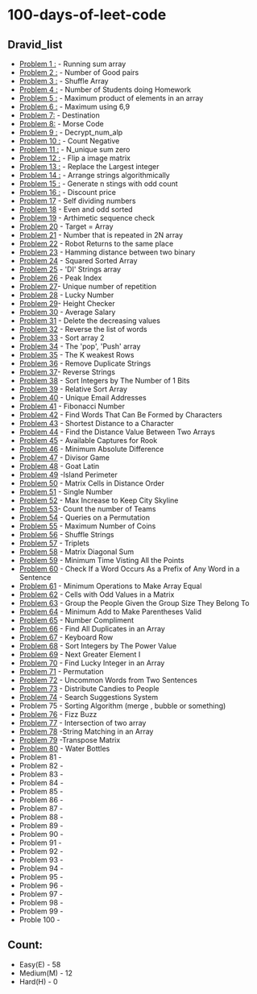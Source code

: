 # 100-days-of-leet-code
## Dravid_list
- [Problem 1 :](https://github.com/Dravid92/100-days-of-leet-code/blob/Dravid/running_sum.py) - Running sum array
- [Problem 2 :](https://github.com/Dravid92/100-days-of-leet-code/blob/Dravid/Number_of_good_pairs.py) - Number of Good pairs
- [Problem 3 :](https://github.com/Dravid92/100-days-of-leet-code/blob/Dravid/Shuffle_the_array.py) - Shuffle Array
- [Problem 4 :](https://github.com/Dravid92/100-days-of-leet-code/blob/Dravid/Number_of_students_homeworking.py) - Number of Students doing Homework                                                   
- [Problem 5 :](https://github.com/Dravid92/100-days-of-leet-code/blob/Dravid/Max_product_of_elements.py) - Maximum product of elements in an array
- [Problem 6 :](https://github.com/Dravid92/100-days-of-leet-code/blob/Dravid/Max_69_numbers.py) - Maximum using 6,9
- [Problem 7:](https://github.com/Dravid92/100-days-of-leet-code/blob/Dravid/Destination.py) - Destination 
- [Problem 8:](https://github.com/Dravid92/100-days-of-leet-code/blob/Dravid/Morse_code.py) - Morse Code    
- [Problem 9 :](https://github.com/Dravid92/100-days-of-leet-code/blob/Dravid/Decrypt_str_alp.py) - Decrypt_num_alp
- [Problem 10 :](https://github.com/Dravid92/100-days-of-leet-code/blob/Dravid/Count_neg.py) - Count Negative
- [Problem 11 :](https://github.com/Dravid92/100-days-of-leet-code/blob/Dravid/N_unique_sum_zero.py) - N_unique sum zero
- [Problem 12 :](https://github.com/Dravid92/100-days-of-leet-code/blob/Dravid/flip_a_image.py) - Flip a image matrix
- [Problem 13 :](https://github.com/Dravid92/100-days-of-leet-code/blob/Dravid/Replace_with_largest.py) - Replace the Largest integer
- [Problem 14 :](https://github.com/Dravid92/100-days-of-leet-code/blob/Dravid/increasing_decreasing.py) - Arrange strings algorithmically                                                                    
- [Problem 15 :](https://github.com/Dravid92/100-days-of-leet-code/blob/Dravid/Gen_str_oddcounts.py) - Generate n stings with odd count
- [Problem 16 :](https://github.com/Dravid92/100-days-of-leet-code/blob/Dravid/Final_price_discount.py) - Discount price
- [Problem 17](https://github.com/Dravid92/100-days-of-leet-code/blob/Dravid/Self_div_nums.py) - Self dividing numbers 
- [Problem 18](https://github.com/Dravid92/100-days-of-leet-code/blob/Dravid/sort_array_parity.py) - Even and odd sorted
- [Problem 19](https://github.com/Dravid92/100-days-of-leet-code/blob/Dravid/Arthimetic_seq_detect.py) - Arthimetic sequence check
- [Problem 20](https://github.com/Dravid92/100-days-of-leet-code/blob/Dravid/Make_two_arr_equal.py) - Target = Array 
- [Problem 21](https://github.com/Dravid92/100-days-of-leet-code/blob/Dravid/N_repeated_element.py) - Number that is repeated in 2N array
- [Problem 22](https://github.com/Dravid92/100-days-of-leet-code/blob/Dravid/Robo_return_origin.py) - Robot Returns to the same place
- [Problem 23](https://github.com/Dravid92/100-days-of-leet-code/blob/Dravid/Hamming_dis.py) - Hamming distance between two binary
- [Problem 24](https://github.com/Dravid92/100-days-of-leet-code/blob/Dravid/square_sorted.py) - Squared Sorted Array
- [Problem 25](https://github.com/Dravid92/100-days-of-leet-code/blob/Dravid/DI_string.py) - 'DI' Strings array
- [Problem 26](https://github.com/Dravid92/100-days-of-leet-code/blob/Dravid/Peak_index.py) - Peak Index
- [Problem 27](https://github.com/Dravid92/100-days-of-leet-code/blob/Dravid/unique_occurence.py)-  Unique number of repetition
- [Problem 28](https://github.com/Dravid92/100-days-of-leet-code/blob/Dravid/Lucky_num.py) - Lucky Number 
- [Problem 29](https://github.com/Dravid92/100-days-of-leet-code/blob/Dravid/Height_checker.py)- Height Checker
- [Problem 30](https://github.com/Dravid92/100-days-of-leet-code/blob/Dravid/Avg_Salary.py) - Average Salary 
- [Problem 31](https://github.com/Dravid92/100-days-of-leet-code/blob/Dravid/Delete_cols.py) - Delete the decreasing values
- [Problem 32](https://github.com/Dravid92/100-days-of-leet-code/blob/Dravid/Reverse_word.py) - Reverse the list of words
- [Problem 33](https://github.com/Dravid92/100-days-of-leet-code/blob/Dravid/Sort_parity_2.py) - Sort array 2
- [Problem 34](https://github.com/Dravid92/100-days-of-leet-code/blob/Dravid/pop_push.py) - The 'pop', 'Push' array                                                             
- [Problem 35](https://github.com/Dravid92/100-days-of-leet-code/blob/Dravid/solider_civilian.py) - The K weakest Rows
- [Problem 36](https://github.com/Dravid92/100-days-of-leet-code/blob/Dravid/Duplicates.py) - Remove Duplicate Strings
- [Problem 37](https://github.com/Dravid92/100-days-of-leet-code/blob/Dravid/Reverse_str.py)- Reverse Strings
- [Problem 38](https://github.com/Dravid92/100-days-of-leet-code/blob/Dravid/sort_by_bits.py) - Sort Integers by The Number of 1 Bits    
- [Problem 39](https://github.com/Dravid92/100-days-of-leet-code/blob/Dravid/sort_relative.py) - Relative Sort Array  
- [Problem 40](https://github.com/Dravid92/100-days-of-leet-code/blob/Dravid/email_address.py) - Unique Email Addresses  
- [Problem 41](https://github.com/Dravid92/100-days-of-leet-code/blob/Dravid/fibonacci.py) - Fibonacci Number 
- [Problem 42](https://github.com/Dravid92/100-days-of-leet-code/blob/Dravid/words_form.py) - Find Words That Can Be Formed by Characters   
- [Problem 43](https://github.com/Dravid92/100-days-of-leet-code/blob/Dravid/short_dis.py) - Shortest Distance to a Character 
- [Problem 44](https://github.com/Dravid92/100-days-of-leet-code/blob/Dravid/dist_array.py) - Find the Distance Value Between Two Arrays                               
- [Problem 45](https://github.com/Dravid92/100-days-of-leet-code/blob/Dravid/Chess.py) - Available Captures for Rook
- [Problem 46](https://github.com/Dravid92/100-days-of-leet-code/blob/Dravid/min_diff.py) - Minimum Absolute Difference
- [Problem 47](https://github.com/Dravid92/100-days-of-leet-code/blob/Dravid/Alice_and_bob.py) - Divisor Game  
- [Problem 48](https://github.com/Dravid92/100-days-of-leet-code/blob/Dravid/Goat_latin.py) -  Goat Latin    
- [Problem 49](https://github.com/Dravid92/100-days-of-leet-code/blob/Dravid/Perimeter.py) -Island Perimeter   
- [Problem 50](https://github.com/Dravid92/100-days-of-leet-code/blob/Dravid/Matrix.py) - Matrix Cells in Distance Order  
- [Problem 51](https://github.com/Dravid92/100-days-of-leet-code/blob/Dravid/linear_duplicates.py) - Single Number    
- [Problem 52](https://github.com/Dravid92/100-days-of-leet-code/blob/Dravid/max_height.py) - Max Increase to Keep City Skyline 
- [Problem 53](https://github.com/Dravid92/100-days-of-leet-code/blob/Dravid/count_teams.py)- Count the number of Teams
- [Problem 54](https://github.com/Dravid92/100-days-of-leet-code/blob/Dravid/queries_perm.py) - Queries on a Permutation                                             
- [Problem 55](https://github.com/Dravid92/100-days-of-leet-code/blob/Dravid/Maximum_coins.py) - Maximum Number of Coins
- [Problem 56](https://github.com/Dravid92/100-days-of-leet-code/blob/Dravid/shuffle_string.py) - Shuffle Strings
- [Problem 57](https://github.com/Dravid92/100-days-of-leet-code/blob/Dravid/Triplets.py) -  Triplets
- [Problem 58](https://github.com/Dravid92/100-days-of-leet-code/blob/Dravid/Matrix_diagonal_sum.py) - Matrix Diagonal Sum
- [Problem 59](https://github.com/Dravid92/100-days-of-leet-code/blob/Dravid/min_tim_visting.py) - Minimum Time Visting All the Points 
- [Problem 60](https://github.com/Dravid92/100-days-of-leet-code/blob/Dravid/word_prefix.py) - Check If a Word Occurs As a Prefix of Any Word in a Sentence
- [Problem 61](https://github.com/Dravid92/100-days-of-leet-code/blob/Dravid/min_operation.py) - Minimum Operations to Make Array Equal 
- [Problem 62](https://github.com/Dravid92/100-days-of-leet-code/blob/Dravid/odd_matrix.py) - Cells with Odd Values in a Matrix
- [Problem 63](https://github.com/Dravid92/100-days-of-leet-code/blob/Dravid/Group.py) - Group the People Given the Group Size They Belong To
- [Problem 64](https://github.com/Dravid92/100-days-of-leet-code/blob/Dravid/min_paran.py) -  Minimum Add to Make Parentheses Valid                                             
- [Problem 65](https://github.com/Dravid92/100-days-of-leet-code/blob/Dravid/number_compliment.py) - Number Compliment 
- [Problem 66](https://github.com/Dravid92/100-days-of-leet-code/blob/Dravid/dupl_arr.py) - Find All Duplicates in an Array
- [Problem 67](https://github.com/Dravid92/100-days-of-leet-code/blob/Dravid/board.py) -  Keyboard Row
- [Problem 68](https://github.com/Dravid92/100-days-of-leet-code/blob/Dravid/sort_by_power.py) - Sort Integers by The Power Value
- [Problem 69](https://github.com/Dravid92/100-days-of-leet-code/blob/Dravid/Next_greatest.py) - Next Greater Element I
- [Problem 70](https://github.com/Dravid92/100-days-of-leet-code/blob/Dravid/lucky_num_2.py) - Find Lucky Integer in an Array
- [Problem 71](https://github.com/Dravid92/100-days-of-leet-code/blob/Dravid/permut.py) - Permutation
- [Problem 72](https://github.com/Dravid92/100-days-of-leet-code/blob/Dravid/uncommon.py) - Uncommon Words from Two Sentences
- [Problem 73](https://github.com/Dravid92/100-days-of-leet-code/blob/Dravid/candies.py) - Distribute Candies to People
- [Problem 74](https://github.com/Dravid92/100-days-of-leet-code/blob/Dravid/search_sugg.py) - Search Suggestions System                                                        
- Problem 75 - Sorting Algorithm (merge , bubble or something)
- [Problem 76](https://github.com/Dravid92/100-days-of-leet-code/blob/Dravid/fizz_buzz.py) - Fizz Buzz
- [Problem 77](https://github.com/Dravid92/100-days-of-leet-code/blob/Dravid/intersection.py) -  Intersection of two array
- [Problem 78](https://github.com/Dravid92/100-days-of-leet-code/blob/Dravid/strings_match.py) -String Matching in an Array
- [Problem 79](https://github.com/Dravid92/100-days-of-leet-code/blob/Dravid/transpose.py) -Transpose Matrix
- [Problem 80](https://github.com/Dravid92/100-days-of-leet-code/blob/Dravid/water_bottles.py) - Water Bottles
- Problem 81 - 
- Problem 82 - 
- Problem 83 - 
- Problem 84 -                                                                                       
- Problem 85 - 
- Problem 86 - 
- Problem 87 -  
- Problem 88 -
- Problem 89 -
- Problem 90 -
- Problem 91 - 
- Problem 92 - 
- Problem 93 - 
- Problem 94 -                                                                                       
- Problem 95 - 
- Problem 96 - 
- Problem 97 -  
- Problem 98 -
- Problem 99 -
- Proble  100 -
## Count:
- Easy(E) - 58
- Medium(M) - 12
- Hard(H) - 0
